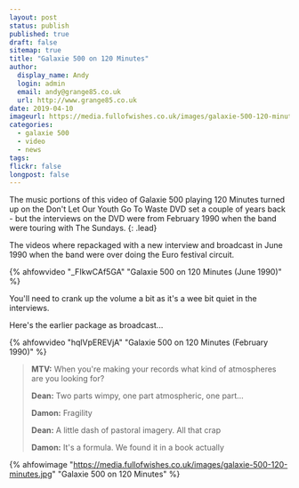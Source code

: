 ```yaml
---
layout: post
status: publish
published: true
draft: false
sitemap: true
title: "Galaxie 500 on 120 Minutes"
author:
  display_name: Andy
  login: admin
  email: andy@grange85.co.uk
  url: http://www.grange85.co.uk
date: 2019-04-10
imageurl: https://media.fullofwishes.co.uk/images/galaxie-500-120-minutes.jpg
categories:
  - galaxie 500
  - video
  - news
tags:
flickr: false
longpost: false
---
```

The music portions of this video of Galaxie 500 playing 120 Minutes turned up on the Don't Let Our Youth Go To Waste DVD set a couple of years back - but the interviews on the DVD were from February 1990 when the band were touring with The Sundays.
{: .lead}

The videos where repackaged with a new interview and broadcast in June 1990 when the band were over doing the Euro festival circuit.

{% ahfowvideo "_FIkwCAf5GA" "Galaxie 500 on 120 Minutes (June 1990)" %}

<!--more-->

You'll need to crank up the volume a bit as it's a wee bit quiet in the interviews.

Here's the earlier package as broadcast...

{% ahfowvideo "hqlVpEREVjA" "Galaxie 500 on 120 Minutes (February 1990)" %}

<blockquote>
<p><strong>MTV:</strong> When you're making your records what kind of atmospheres are you looking for?</p>
<p><strong>Dean:</strong> Two parts wimpy, one part atmospheric, one part...</p>
<p><strong>Damon:</strong> Fragility</p>
<p><strong>Dean:</strong> A little dash of pastoral imagery. All that crap</p>
<p><strong>Damon:</strong> It's a formula. We found it in a book actually</p>
</blockquote>

{% ahfowimage "https://media.fullofwishes.co.uk/images/galaxie-500-120-minutes.jpg" "Galaxie 500 on 120 Minutes" %}
